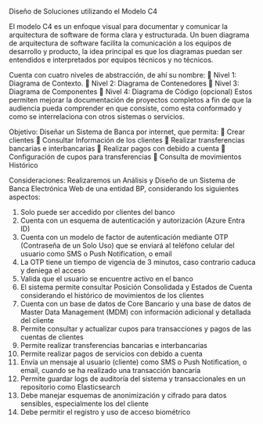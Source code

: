 Diseño de Soluciones utilizando el Modelo C4

El modelo C4 es un enfoque visual para documentar y comunicar la arquitectura de software de forma clara y estructurada. 
Un buen diagrama de arquitectura de software facilita la comunicación a los equipos de desarrollo y producto, la idea principal es que los diagramas puedan ser entendidos e interpretados por equipos técnicos y no técnicos.

Cuenta con cuatro niveles de abstracción, de ahí su nombre:
	Nivel 1: Diagrama de Contexto. 
	Nivel 2: Diagrama de Contenedores
	Nivel 3: Diagrama de Componentes
	Nivel 4: Diagrama de Código (opcional)
Estos permiten mejorar la documentación de proyectos completos a fin de que la audiencia pueda comprender en que consiste, como esta conformado y como se interrelaciona con otros sistemas o servicios.


 
Objetivo:
Diseñar un Sistema de Banca por internet, que permita:
	Crear clientes
	Consultar Información de los clientes
	Realizar transferencias bancarias e interbancarias
	Realizar pagos con debido a cuenta
	Configuración de cupos para transferencias
	Consulta de movimientos Histórico


Consideraciones:
Realizaremos un Análisis y Diseño de un Sistema de Banca Electrónica Web de una entidad BP, considerando los siguientes aspectos:
1.	Solo puede ser accedido por clientes del banco
2.	Cuenta con un esquema de autenticación y autorización (Azure Entra ID)
3.	Cuenta con un modelo de factor de autenticación mediante OTP (Contraseña de un Solo Uso) que se enviará al teléfono celular del usuario como SMS o Push Notification, o email
4.	La OTP tiene un tiempo de vigencia de 3 minutos, caso contrario caduca y deniega el acceso
5.	Valida que el usuario se encuentre activo en el banco
6.	El sistema permite consultar Posición Consolidada y Estados de Cuenta considerando el histórico de movimientos de los clientes
7.	Cuenta con un base de datos de Core Bancario y una base de datos de Master Data Management (MDM) con información adicional y detallada del cliente
8.	Permite consultar y actualizar cupos para transacciones y pagos de las cuentas de clientes
9.	Permite realizar transferencias bancarias e interbancarias
10.	Permite realizar pagos de servicios con debido a cuenta
11.	Envía un mensaje al usuario (cliente) como SMS o Push Notification, o email, cuando se ha realizado una transacción bancaria
12.	Permite guardar logs de auditoría del sistema y transaccionales en un repositorio como Elasticsearch
13.	Debe manejar esquemas de anonimización y cifrado para datos sensibles, especialmente los del cliente
14.	Debe permitir el registro y uso de acceso biométrico

